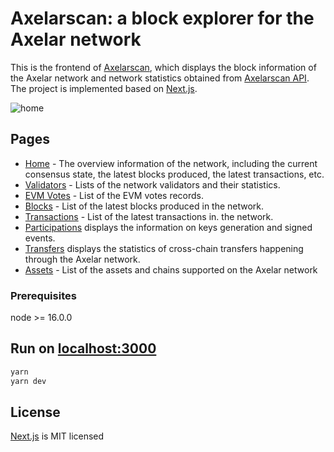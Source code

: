 # Axelarscan: a block explorer for the Axelar network
This is the frontend of [Axelarscan](https://axelarscan.io), which displays the block information of the Axelar network and network statistics obtained from [Axelarscan API](https://github.com/CoinHippo-Labs/axelarscan-api). The project is implemented based on [Next.js](https://github.com/vercel/next.js).

![home](https://user-images.githubusercontent.com/87146398/164886187-92d9f820-cd46-40ac-baab-4af19cc4a74e.png)

## Pages
- [Home](https://axelarscan.io) - The overview information of the network, including the current consensus state, the latest blocks produced, the latest transactions, etc.
- [Validators](https://axelarscan.io/validators) - Lists of the network validators and their statistics.   
- [EVM Votes](https://axelarscan.io/evm-votes) - List of the EVM votes records.
- [Blocks](https://axelarscan.io/blocks) - List of the latest blocks produced in the network.
- [Transactions](https://axelarscan.io/transactions) - List of the latest transactions in. the network.
- [Participations](https://axelarscan.io/participations) displays the information on keys generation and signed events.
- [Transfers](https://axelarscan.io/transfers) displays the statistics of cross-chain transfers happening through the Axelar network.
- [Assets](https://axelarscan.io/assets) - List of the assets and chains supported on the Axelar network

### Prerequisites
node >= 16.0.0

## Run on [localhost:3000](http://localhost:3000)
```bash
yarn
yarn dev
```

## License
[Next.js](https://github.com/vercel/next.js/blob/canary/license.md) is MIT licensed